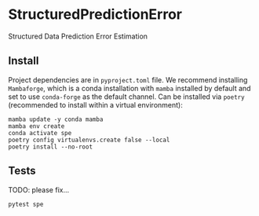 # StructuredPredictionError

Structured Data Prediction Error Estimation

## Install

Project dependencies are in `pyproject.toml` file.
We recommend installing `Mambaforge`, which is a conda installation with `mamba` installed by default and set to use `conda-forge` as the default channel.
Can be installed via `poetry` (recommended to install within a virtual environment):

```
mamba update -y conda mamba
mamba env create
conda activate spe
poetry config virtualenvs.create false --local
poetry install --no-root
```

## Tests

TODO: please fix...

```
pytest spe
```
